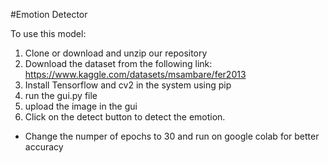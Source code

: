 #Emotion Detector

To use this model:
1. Clone or download and unzip our repository
2. Download the dataset from the following link: https://www.kaggle.com/datasets/msambare/fer2013
3. Install Tensorflow and cv2 in the system using pip
4. run the gui.py file
5. upload the image in the gui
6. Click on the detect button to detect the emotion.

- Change the numper of epochs to 30 and run on google colab for better accuracy
